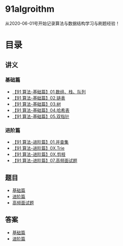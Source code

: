 # 91algroithm

从2020-06-01号开始记录算法与数据结构学习与刷题经验！
# 目录
## 讲义
### 基础篇
- [【91 算法-基础篇】01.数组、栈、队列](https://github.com/leetcode-pp/91alg-1/blob/master/basic-01.md)
- [【91 算法-基础篇】02.链表](https://github.com/leetcode-pp/91alg-1/blob/master/basic-02.md)
- [【91 算法-基础篇】03.树](https://github.com/leetcode-pp/91alg-1/blob/master/basic-03.md)
- [【91 算法-基础篇】04.哈希表](https://github.com/leetcode-pp/91alg-1/blob/master/basic-04.md)
- [【91 算法-基础篇】05.双指针](https://lucifer.ren/blog/2020/05/26/91algo-basic-05.two-pointer/)
### 进阶篇
- [【91 算法-进阶篇】01.并查集](https://github.com/leetcode-pp/91alg-1/blob/master/advanced-01.md)
- [【91 算法-进阶篇】0X.Trie](https://github.com/leetcode-pp/91alg-1/blob/master/Trie.pdf)
- [【91 算法-进阶篇】0X.剪枝](https://github.com/leetcode-pp/91alg-1/blob/master/advanced_prune.md)
- [【91 算法-进阶篇】07.高频面试题]()

## 题目
- [基础篇](https://github.com/chen-liang/91algroithm/tree/master/%E5%9F%BA%E7%A1%80%E7%AF%87)
- [进阶篇](https://github.com/chen-liang/91algroithm/tree/master/%E8%BF%9B%E9%98%B6%E7%AF%87)
- [高频面试题](https://github.com/leetcode-pp/91alg-1/blob/master/advanced-07.md)

## 答案
- [基础篇](https://github.com/chen-liang/91algroithm/blob/master/Solution/basic.md)
- [进阶篇](https://github.com/chen-liang/91algroithm/blob/master/Solution/basic2.md)

